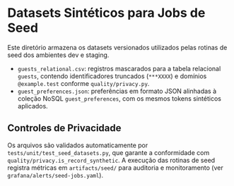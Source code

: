 # Datasets Sintéticos para Jobs de Seed

Este diretório armazena os datasets versionados utilizados pelas rotinas de seed dos ambientes dev e staging.

- `guests_relational.csv`: registros mascarados para a tabela relacional `guests`, contendo identificadores truncados (`***XXXX`) e domínios `@example.test` conforme `quality/privacy.py`.
- `guest_preferences.json`: preferências em formato JSON alinhadas à coleção NoSQL `guest_preferences`, com os mesmos tokens sintéticos aplicados.

## Controles de Privacidade

Os arquivos são validados automaticamente por `tests/unit/test_seed_datasets.py`, que garante a conformidade com `quality/privacy.is_record_synthetic`. A execução das rotinas de seed registra métricas em `artifacts/seed/` para auditoria e monitoramento (ver `grafana/alerts/seed-jobs.yaml`).
